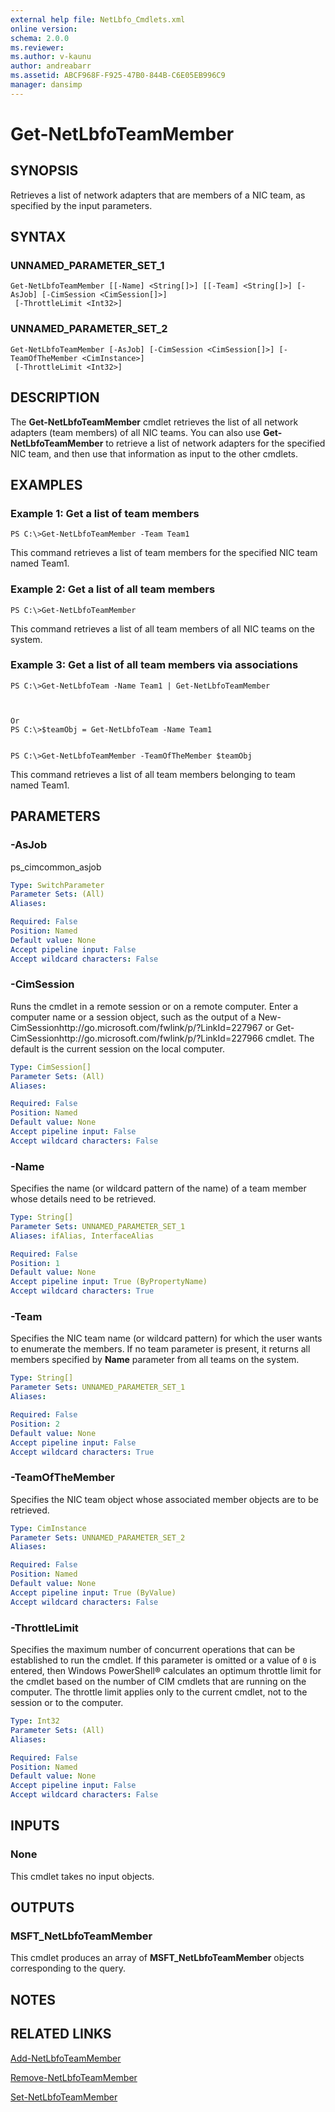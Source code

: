 ```yaml
---
external help file: NetLbfo_Cmdlets.xml
online version: 
schema: 2.0.0
ms.reviewer:
ms.author: v-kaunu
author: andreabarr
ms.assetid: ABCF968F-F925-47B0-844B-C6E05EB996C9
manager: dansimp
---
```


# Get-NetLbfoTeamMember

## SYNOPSIS
Retrieves a list of network adapters that are members of a NIC team, as specified by the input parameters.

## SYNTAX

### UNNAMED_PARAMETER_SET_1
```
Get-NetLbfoTeamMember [[-Name] <String[]>] [[-Team] <String[]>] [-AsJob] [-CimSession <CimSession[]>]
 [-ThrottleLimit <Int32>]
```

### UNNAMED_PARAMETER_SET_2
```
Get-NetLbfoTeamMember [-AsJob] [-CimSession <CimSession[]>] [-TeamOfTheMember <CimInstance>]
 [-ThrottleLimit <Int32>]
```

## DESCRIPTION
The **Get-NetLbfoTeamMember** cmdlet retrieves the list of all network adapters (team members) of all NIC teams.
You can also use **Get-NetLbfoTeamMember** to retrieve a list of network adapters for the specified NIC team, and then use that information as input to the other cmdlets.

## EXAMPLES

### Example 1: Get a list of team members
```
PS C:\>Get-NetLbfoTeamMember -Team Team1
```

This command retrieves a list of team members for the specified NIC team named Team1.

### Example 2: Get a list of all team members
```
PS C:\>Get-NetLbfoTeamMember
```

This command retrieves a list of all team members of all NIC teams on the system.

### Example 3: Get a list of all team members via associations
```
PS C:\>Get-NetLbfoTeam -Name Team1 | Get-NetLbfoTeamMember



Or
PS C:\>$teamObj = Get-NetLbfoTeam -Name Team1


PS C:\>Get-NetLbfoTeamMember -TeamOfTheMember $teamObj
```

This command retrieves a list of all team members belonging to team named Team1.

## PARAMETERS

### -AsJob
ps_cimcommon_asjob

```yaml
Type: SwitchParameter
Parameter Sets: (All)
Aliases: 

Required: False
Position: Named
Default value: None
Accept pipeline input: False
Accept wildcard characters: False
```

### -CimSession
Runs the cmdlet in a remote session or on a remote computer.
Enter a computer name or a session object, such as the output of a New-CimSessionhttp://go.microsoft.com/fwlink/p/?LinkId=227967 or Get-CimSessionhttp://go.microsoft.com/fwlink/p/?LinkId=227966 cmdlet.
The default is the current session on the local computer.

```yaml
Type: CimSession[]
Parameter Sets: (All)
Aliases: 

Required: False
Position: Named
Default value: None
Accept pipeline input: False
Accept wildcard characters: False
```

### -Name
Specifies the name (or wildcard pattern of the name) of a team member whose details need to be retrieved.

```yaml
Type: String[]
Parameter Sets: UNNAMED_PARAMETER_SET_1
Aliases: ifAlias, InterfaceAlias

Required: False
Position: 1
Default value: None
Accept pipeline input: True (ByPropertyName)
Accept wildcard characters: True
```

### -Team
Specifies the NIC team name (or wildcard pattern) for which the user wants to enumerate the members.
If no team parameter is present, it returns all members specified by **Name** parameter from all teams on the system.

```yaml
Type: String[]
Parameter Sets: UNNAMED_PARAMETER_SET_1
Aliases: 

Required: False
Position: 2
Default value: None
Accept pipeline input: False
Accept wildcard characters: True
```

### -TeamOfTheMember
Specifies the NIC team object whose associated member objects are to be retrieved.

```yaml
Type: CimInstance
Parameter Sets: UNNAMED_PARAMETER_SET_2
Aliases: 

Required: False
Position: Named
Default value: None
Accept pipeline input: True (ByValue)
Accept wildcard characters: False
```

### -ThrottleLimit
Specifies the maximum number of concurrent operations that can be established to run the cmdlet.
If this parameter is omitted or a value of `0` is entered, then Windows PowerShell® calculates an optimum throttle limit for the cmdlet based on the number of CIM cmdlets that are running on the computer.
The throttle limit applies only to the current cmdlet, not to the session or to the computer.

```yaml
Type: Int32
Parameter Sets: (All)
Aliases: 

Required: False
Position: Named
Default value: None
Accept pipeline input: False
Accept wildcard characters: False
```

## INPUTS

### None
This cmdlet takes no input objects.

## OUTPUTS

### MSFT_NetLbfoTeamMember
This cmdlet produces an array of **MSFT_NetLbfoTeamMember** objects corresponding to the query.

## NOTES

## RELATED LINKS

[Add-NetLbfoTeamMember](./Add-NetLbfoTeamMember.md)

[Remove-NetLbfoTeamMember](./Remove-NetLbfoTeamMember.md)

[Set-NetLbfoTeamMember](./Set-NetLbfoTeamMember.md)

